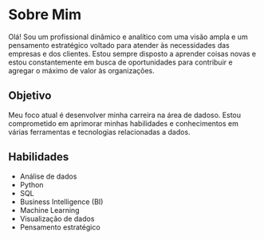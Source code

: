 # Sobre Mim

Olá! Sou um profissional dinâmico e analítico com uma visão ampla e um pensamento estratégico voltado para atender às necessidades das empresas e dos clientes. Estou sempre disposto a aprender coisas novas e estou constantemente em busca de oportunidades para contribuir e agregar o máximo de valor às organizações.

## Objetivo

Meu foco atual é desenvolver minha carreira na área de dadoso. Estou comprometido em aprimorar minhas habilidades e conhecimentos em várias ferramentas e tecnologias relacionadas a dados.

## Habilidades

- Análise de dados
- Python
- SQL
- Business Intelligence (BI)
- Machine Learning
- Visualização de dados
- Pensamento estratégico
